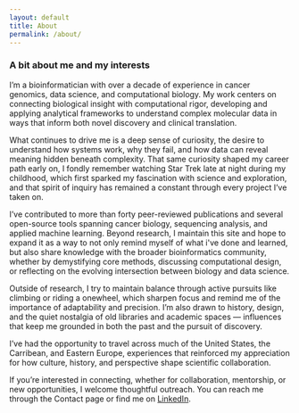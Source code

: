 ```yaml
---
layout: default
title: About
permalink: /about/
---
```


### A bit about me and my interests

I’m a bioinformatician with over a decade of experience in cancer genomics, data science, and computational biology. My work centers on connecting biological insight with computational rigor, developing and applying analytical frameworks to understand complex molecular data in ways that inform both novel discovery and clinical translation.

What continues to drive me is a deep sense of curiosity, the desire to understand how systems work, why they fail, and how data can reveal meaning hidden beneath complexity. That same curiosity shaped my career path early on, I fondly remember watching Star Trek late at night during my childhood, which first sparked my fascination with science and exploration, and that spirit of inquiry has remained a constant through every project I’ve taken on.

I’ve contributed to more than forty peer-reviewed publications and several open-source tools spanning cancer biology, sequencing analysis, and applied machine learning. Beyond research, I maintain this site and hope to expand it as a way to not only remind myself of what i've done and learned, but also share knowledge with the broader bioinformatics community, whether by demystifying core methods, discussing computational design, or reflecting on the evolving intersection between biology and data science.

Outside of research, I try to maintain balance through active pursuits like climbing or riding a onewheel, which sharpen focus and remind me of the importance of adaptability and precision. I’m also drawn to history, design, and the quiet nostalgia of old libraries and academic spaces — influences that keep me grounded in both the past and the pursuit of discovery.

I’ve had the opportunity to travel across much of the United States, the Carribean, and Eastern Europe, experiences that reinforced my appreciation for how culture, history, and perspective shape scientific collaboration.

If you’re interested in connecting, whether for collaboration, mentorship, or new opportunities, I welcome thoughtful outreach. You can reach me through the Contact page or find me on [LinkedIn](https://www.linkedin.com/in/zachary-skidmore-0799653a/).